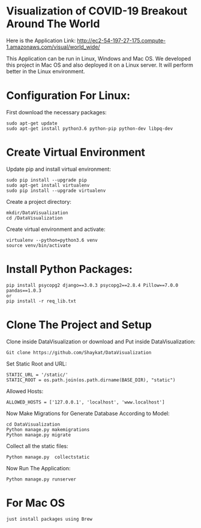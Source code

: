 # Visualization of COVID-19 Breakout Around The World

Here is the Application Link: http://ec2-54-197-27-175.compute-1.amazonaws.com/visual/world_wide/

This Application can be run in Linux, Windows and Mac OS. We developed this project in Mac OS and also deployed it on a Linux server. It will perform better in the Linux environment.


# Configuration For Linux:
First download the necessary packages: 
```sudo add-apt-repository ppa:jonathonf/python-3.6 
sudo apt-get update 
sudo apt-get install python3.6 python-pip python-dev libpq-dev
```
# Create Virtual Environment
Update pip and install virtual environment:
```
sudo pip install --upgrade pip 
sudo apt-get install virtualenv 
sudo pip install --upgrade virtualenv
```

Create a project directory:
```
mkdir/DataVisualization 
cd /DataVisualization
```

Create virtual environment and activate:
```
virtualenv --python=python3.6 venv 
source venv/bin/activate
```

# Install Python Packages:
```
pip install psycopg2 django==3.0.3 psycopg2==2.8.4 Pillow==7.0.0 pandas==1.0.3
or
pip install -r req_lib.txt
```

# Clone The Project and Setup
Clone inside DataVisualization or download and Put inside DataVisualization:
```
Git clone https://github.com/Shaykat/DataVisualization
```

Set Static Root and URL:
```
STATIC_URL = '/static/' 
STATIC_ROOT = os.path.join(os.path.dirname(BASE_DIR), "static") 
```

Allowed Hosts:
```
ALLOWED_HOSTS = ['127.0.0.1', 'localhost', 'www.localhost']
```
Now Make Migrations for Generate Database According to Model:
```
cd DataVisualization 
Python manage.py makemigrations 
Python manage.py migrate
```

Collect all the static files:
```
Python manage.py  collectstatic
```

Now Run The Application:
```
Python manage.py runserver
```

# For Mac OS 
```
just install packages using Brew
```
